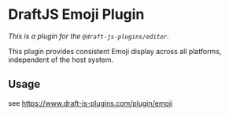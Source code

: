 # DraftJS Emoji Plugin

_This is a plugin for the `@draft-js-plugins/editor`._

This plugin provides consistent Emoji display across all platforms, independent of the host system.

## Usage

see https://www.draft-js-plugins.com/plugin/emoji
